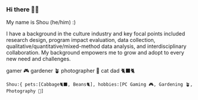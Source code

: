 ### Hi there 🙋🏻

My name is Shou (he/him) :) 

I have a background in the culture industry and key focal points included research design, program impact evaluation, data collection, qualitative/quantitative/mixed-method data analysis, and interdisciplinary collaboration. My background empowers me to grow and adopt to every new need and challenges. 

gamer 🎮
gardener 🪴
photographer 📸
cat dad 🐈‍⬛🐈

`Shou:{
pets:[Cabbage🐈‍⬛, Beans🐈],
hobbies:[PC Gaming 🎮,
Gardening 🪴,
Photography 📸]`

